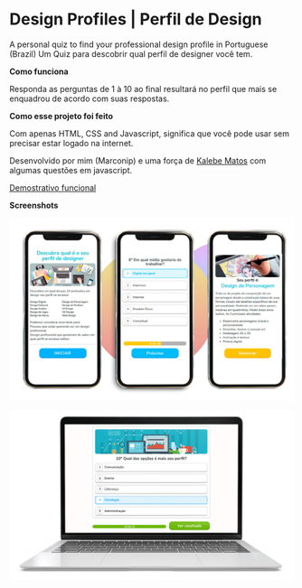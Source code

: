 # Design Profiles | Perfil de Design
A personal quiz to find your professional design profile in Portuguese (Brazil)
Um Quiz para descobrir qual perfil de designer você tem.

<b>Como funciona</b>

Responda as perguntas de 1 à 10 ao final resultará no perfil que mais se enquadrou de acordo com suas respostas.

<b>Como esse projeto foi feito</b>

Com apenas HTML, CSS and Javascript, significa que você pode usar sem precisar estar logado na internet.

Desenvolvido por mim (Marconip) e uma força de <a href="https://github.com/KalebeMatos">Kalebe Matos</a> com algumas questões em javascript.

<a href="https://codepen.io/marconip/pen/eYpvqVB"> Demostrativo funcional </a>

<b>Screenshots</b>

![screenshots](https://raw.githubusercontent.com/marconip/design-profiles/master/img/mobile.jpg)

![screenshots](https://raw.githubusercontent.com/marconip/design-profiles/master/img/laptop.jpg)
